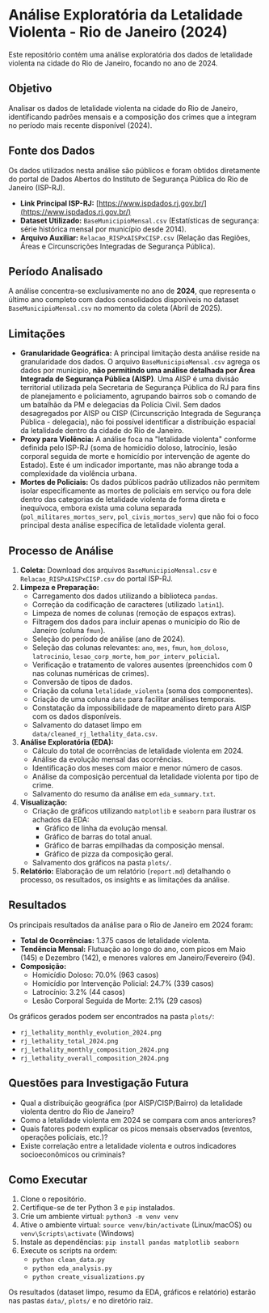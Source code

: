 # Análise Exploratória da Letalidade Violenta - Rio de Janeiro (2024)

Este repositório contém uma análise exploratória dos dados de letalidade violenta na cidade do Rio de Janeiro, focando no ano de 2024.

## Objetivo

Analisar os dados de letalidade violenta na cidade do Rio de Janeiro, identificando padrões mensais e a composição dos crimes que a integram no período mais recente disponível (2024).

## Fonte dos Dados

Os dados utilizados nesta análise são públicos e foram obtidos diretamente do portal de Dados Abertos do Instituto de Segurança Pública do Rio de Janeiro (ISP-RJ).

*   **Link Principal ISP-RJ:** [https://www.ispdados.rj.gov.br/](https://www.ispdados.rj.gov.br/)
*   **Dataset Utilizado:** `BaseMunicipioMensal.csv` (Estatísticas de segurança: série histórica mensal por município desde 2014).
*   **Arquivo Auxiliar:** `Relacao_RISPxAISPxCISP.csv` (Relação das Regiões, Áreas e Circunscrições Integradas de Segurança Pública).

## Período Analisado

A análise concentra-se exclusivamente no ano de **2024**, que representa o último ano completo com dados consolidados disponíveis no dataset `BaseMunicipioMensal.csv` no momento da coleta (Abril de 2025).

## Limitações

*   **Granularidade Geográfica:** A principal limitação desta análise reside na granularidade dos dados. O arquivo `BaseMunicipioMensal.csv` agrega os dados por município, **não permitindo uma análise detalhada por Área Integrada de Segurança Pública (AISP)**. Uma AISP é uma divisão territorial utilizada pela Secretaria de Segurança Pública do RJ para fins de planejamento e policiamento, agrupando bairros sob o comando de um batalhão da PM e delegacias da Polícia Civil. Sem dados desagregados por AISP ou CISP (Circunscrição Integrada de Segurança Pública - delegacia), não foi possível identificar a distribuição espacial da letalidade dentro da cidade do Rio de Janeiro.
*   **Proxy para Violência:** A análise foca na "letalidade violenta" conforme definida pelo ISP-RJ (soma de homicídio doloso, latrocínio, lesão corporal seguida de morte e homicídio por intervenção de agente do Estado). Este é um indicador importante, mas não abrange toda a complexidade da violência urbana.
*   **Mortes de Policiais:** Os dados públicos padrão utilizados não permitem isolar especificamente as mortes de policiais em serviço ou fora dele dentro das categorias de letalidade violenta de forma direta e inequívoca, embora exista uma coluna separada (`pol_militares_mortos_serv`, `pol_civis_mortos_serv`) que não foi o foco principal desta análise específica de letalidade violenta geral.

## Processo de Análise

1.  **Coleta:** Download dos arquivos `BaseMunicipioMensal.csv` e `Relacao_RISPxAISPxCISP.csv` do portal ISP-RJ.
2.  **Limpeza e Preparação:**
    *   Carregamento dos dados utilizando a biblioteca `pandas`.
    *   Correção da codificação de caracteres (utilizado `latin1`).
    *   Limpeza de nomes de colunas (remoção de espaços extras).
    *   Filtragem dos dados para incluir apenas o município do Rio de Janeiro (coluna `fmun`).
    *   Seleção do período de análise (ano de 2024).
    *   Seleção das colunas relevantes: `ano`, `mes`, `fmun`, `hom_doloso`, `latrocinio`, `lesao_corp_morte`, `hom_por_interv_policial`.
    *   Verificação e tratamento de valores ausentes (preenchidos com 0 nas colunas numéricas de crimes).
    *   Conversão de tipos de dados.
    *   Criação da coluna `letalidade_violenta` (soma dos componentes).
    *   Criação de uma coluna `date` para facilitar análises temporais.
    *   Constatação da impossibilidade de mapeamento direto para AISP com os dados disponíveis.
    *   Salvamento do dataset limpo em `data/cleaned_rj_lethality_data.csv`.
3.  **Análise Exploratória (EDA):**
    *   Cálculo do total de ocorrências de letalidade violenta em 2024.
    *   Análise da evolução mensal das ocorrências.
    *   Identificação dos meses com maior e menor número de casos.
    *   Análise da composição percentual da letalidade violenta por tipo de crime.
    *   Salvamento do resumo da análise em `eda_summary.txt`.
4.  **Visualização:**
    *   Criação de gráficos utilizando `matplotlib` e `seaborn` para ilustrar os achados da EDA:
        *   Gráfico de linha da evolução mensal.
        *   Gráfico de barras do total anual.
        *   Gráfico de barras empilhadas da composição mensal.
        *   Gráfico de pizza da composição geral.
    *   Salvamento dos gráficos na pasta `plots/`.
5.  **Relatório:** Elaboração de um relatório (`report.md`) detalhando o processo, os resultados, os insights e as limitações da análise.

## Resultados

Os principais resultados da análise para o Rio de Janeiro em 2024 foram:

*   **Total de Ocorrências:** 1.375 casos de letalidade violenta.
*   **Tendência Mensal:** Flutuação ao longo do ano, com picos em Maio (145) e Dezembro (142), e menores valores em Janeiro/Fevereiro (94).
*   **Composição:**
    *   Homicídio Doloso: 70.0% (963 casos)
    *   Homicídio por Intervenção Policial: 24.7% (339 casos)
    *   Latrocínio: 3.2% (44 casos)
    *   Lesão Corporal Seguida de Morte: 2.1% (29 casos)

Os gráficos gerados podem ser encontrados na pasta `plots/`:

*   `rj_lethality_monthly_evolution_2024.png`
*   `rj_lethality_total_2024.png`
*   `rj_lethality_monthly_composition_2024.png`
*   `rj_lethality_overall_composition_2024.png`

## Questões para Investigação Futura

*   Qual a distribuição geográfica (por AISP/CISP/Bairro) da letalidade violenta dentro do Rio de Janeiro?
*   Como a letalidade violenta em 2024 se compara com anos anteriores?
*   Quais fatores podem explicar os picos mensais observados (eventos, operações policiais, etc.)?
*   Existe correlação entre a letalidade violenta e outros indicadores socioeconômicos ou criminais?

## Como Executar

1.  Clone o repositório.
2.  Certifique-se de ter Python 3 e `pip` instalados.
3.  Crie um ambiente virtual: `python3 -m venv venv`
4.  Ative o ambiente virtual: `source venv/bin/activate` (Linux/macOS) ou `venv\Scripts\activate` (Windows)
5.  Instale as dependências: `pip install pandas matplotlib seaborn`
6.  Execute os scripts na ordem:
    *   `python clean_data.py`
    *   `python eda_analysis.py`
    *   `python create_visualizations.py`

Os resultados (dataset limpo, resumo da EDA, gráficos e relatório) estarão nas pastas `data/`, `plots/` e no diretório raiz.

